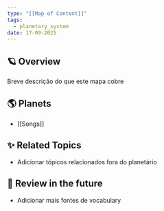 ```yaml
---
type: "[[Map of Content]]"
tags:
  - planetary_system
date: 17-09-2025
---
```

## 🪐 Overview
Breve descrição do que este mapa cobre
##  🌎 Planets
- [[Songs]]
## ✨ Related Topics
- Adicionar tópicos relacionados fora do planetário
## 🔎 Review in the future
- Adicionar mais fontes de vocabulary
